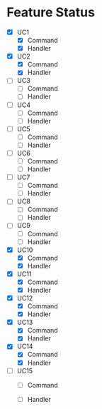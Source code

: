 ﻿# Feature Status

* [x] UC1
  * [x] Command
  * [x] Handler

* [x] UC2
    * [x] Command
    * [x] Handler

* [ ] UC3
    * [ ] Command
    * [ ] Handler

* [ ] UC4
    * [ ] Command
    * [ ] Handler

* [ ] UC5
    * [ ] Command
    * [ ] Handler

* [ ] UC6
    * [ ] Command
    * [ ] Handler

* [ ] UC7
    * [ ] Command
    * [ ] Handler

* [ ] UC8
    * [ ] Command
    * [ ] Handler

* [ ] UC9
    * [ ] Command
    * [ ] Handler

* [X] UC10
    * [X] Command
    * [X] Handler

* [X] UC11
    * [X] Command
    * [X] Handler

* [X] UC12
    * [X] Command
    * [X] Handler

* [X] UC13
    * [X] Command
    * [X] Handler

* [X] UC14
    * [X] Command
    * [X] Handler

* [ ] UC15
    * [ ] Command
    * [ ] Handler

